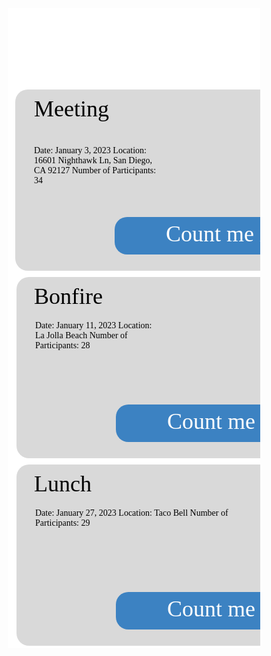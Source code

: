 <html>
  <script>
    // prepare HTML result container for new output
    const resultContainer = document.getElementById("result");
  
    // prepare URL
    //var url = "https://spring.nighthawkcodingsociety.com/api/person/";
    // Uncomment next line for localhost testing
    var url = "http://localhost:5962/api/activities/";
  
    // set options for cross origin header request
    const options = {
      method: 'GET', // *GET, POST, PUT, DELETE, etc.
      mode: 'cors', // no-cors, *cors, same-origin
      cache: 'default', // *default, no-cache, reload, force-cache, only-if-cached
      credentials: 'include', // include, *same-origin, omit
      headers: {
        'Content-Type': 'application/json',
      },
    };
  
    // fetch the API
    fetch(url, options)
      // response is a RESTful "promise" on any successful fetch
      .then(response => {
        // check for response errors and display
        if (response.status !== 200) {
            const errorMsg = 'Database response error: ' + response.status;
            console.log(errorMsg);
            const tr = document.createElement("tr");
            const td = document.createElement("td");
            td.innerHTML = errorMsg;
            tr.appendChild(td);
            resultContainer.appendChild(tr);
            return;
        }
        // valid response will contain json data
        response.json().then(data => {
            console.log(data);
            for (const row of data) {
              // tr and td build out for each row
              const tr = document.createElement("tr");
              const event = document.createElement("td");
              const date = document.createElement("td");
              const contact = document.createElement("td");
              const description = document.createElement("td");
              const location = document.createElement("td");
              // data is specific to the API
              event.innerHTML = row.event; 
              date.innerHTML = row.date; 
              contact.innerHTML = row.contact; 
              description.innerHTML = row.description; 
              location.innerHTML = row.location; 
              // this build td's into tr
              tr.appendChild(event);
              tr.appendChild(date);
              tr.appendChild(contact);
              tr.appendChild(description);
              tr.appendChild(location);
  
              // add HTML to container
              resultContainer.appendChild(tr);
            }
        })
    })
    // catch fetch errors (ie ACCESS to server blocked)
    .catch(err => {
      console.error(err);
      const tr = document.createElement("tr");
      const td = document.createElement("td");
      td.innerHTML = err + ": " + url;
      tr.appendChild(td);
      resultContainer.appendChild(tr);
    });
  </script>
  <head>
    <link href="https://fonts.googleapis.com/css?family=Exo&display=swap" rel="stylesheet" />
  </head>
    <body>
        <div class="v104_172">
        <div class="v104_193"></div>
        <div class="v104_194"></div>
        <div class="v104_202"></div><div class="v104_198"></div><div class="v104_206"></div><div class="v104_210"></div><div class="v104_214"></div>
        <span class="event1">Meeting</span>
        <span class="event2">Hike</span>
        <span class="event3">Bonfire</span>
        <span class="event4">Dinner</span>
        <span class="event5">Lunch</span>
        <span class="event6">Party</span>
        <span class="v104_195">Date: January 3, 2023
        Location: 16601 Nighthawk Ln, San Diego, CA 92127
        Number of Participants: 34</span>
        <div class="v104_196"></div>
<span class="v104_197">Count me in!</span>
<span class="v104_199">Date: January 11, 2023
Location: La Jolla Beach
Number of Participants: 28</span>
<div class="v104_200"></div>
<span class="v104_201">Count me in!</span>
<span class="v104_203">Date: January 6, 2023
Location: Torrey Pines
Number of Participants: 14</span>
<div class="v104_204"></div>
<span class="v104_205">Count me in!</span>
<span class="v104_207">Date: January 16, 2023
Location: McDonalds
Number of Participants: 23</span>
<div class="v104_208">
</div><span class="v104_209">Count me in!</span>
<span class="v104_211">Date: January 27, 2023
Location: Taco Bell
Number of Participants: 29</span><div class="v104_212"></div><span class="v104_213">Count me in!</span>
<span class="v104_215">Date: January 31, 2023
Location: Mr. Mort’s House
Number of Participants: 67</span><div class="v104_216"></div><span class="v104_217">Count me in!</span>
    </div>
  </body>
</html> 
<br/><br/> 

<style>* {
  box-sizing: border-box;
}
body {
  font-size: 14px;
}
.event1 {
  width: 653px;
  color: rgba(0,0,0,1);
  position: absolute;
  top: 140px;
  left: 42px;
  font-size: 36px;
  font-family: Exo;
  font-weight: Regular;
  opacity: 1;
  text-align: left;
}
.event2 {
  width: 653px;
  color: rgba(0,0,0,1);
  position: absolute;
  top: 140px;
  left: 750px;
  font-size: 36px;
  font-family: Exo;
  font-weight: Regular;
  opacity: 1;
  text-align: left;
}
.event3 {
  width: 653px;
  color: rgba(0,0,0,1);
  position: absolute;
  top: 440px;
  left: 42px;
  font-size: 36px;
  font-family: Exo;
  font-weight: Regular;
  opacity: 1;
  text-align: left;
}
.event4 {
  width: 653px;
  color: rgba(0,0,0,1);
  position: absolute;
  top: 440px;
  left: 750px;
  font-size: 36px;
  font-family: Exo;
  font-weight: Regular;
  opacity: 1;
  text-align: left;
}
.event5 {
  width: 653px;
  color: rgba(0,0,0,1);
  position: absolute;
  top: 740px;
  left: 42px;
  font-size: 36px;
  font-family: Exo;
  font-weight: Regular;
  opacity: 1;
  text-align: left;
}
.event6 {
  width: 653px;
  color: rgba(0,0,0,1);
  position: absolute;
  top: 740px;
  left: 750px;
  font-size: 36px;
  font-family: Exo;
  font-weight: Regular;
  opacity: 1;
  text-align: left;
}
.v104_172 {
  width: 100%;
  height: 1024px;
  background: rgba(255,255,255,1);
  opacity: 1;
  position: relative;
  top: 0px;
  left: 0px;
  overflow: hidden;
}
.v104_193 {
  width: 100%;
  height: 100%;
  background: url("../images/v104_193.png");
  background-repeat: no-repeat;
  background-position: center center;
  background-size: cover;
  opacity: 1;
  position: relative;
  top: 0px;
  left: 0px;
  overflow: hidden;
}
.v104_174 {
  width: 99px;
  color: rgba(255,255,255,1);
  position: absolute;
  top: 23px;
  left: 47px;
  font-family: Exo;
  font-weight: Regular;
  font-size: 36px;
  opacity: 1;
  text-align: left;
}
.v105_36 {
  width: 99px;
  color: rgba(255,255,255,1);
  position: absolute;
  top: 23px;
  left: 47px;
  font-family: Exo;
  font-weight: Regular;
  font-size: 36px;
  opacity: 1;
  text-align: left;
}
.v104_175 {
  width: 143px;
  color: rgba(255,255,255,1);
  position: absolute;
  top: 23px;
  left: 197px;
  font-family: Exo;
  font-weight: Regular;
  font-size: 36px;
  opacity: 1;
  text-align: left;
}
.v104_176 {
  width: 139px;
  color: rgba(255,255,255,1);
  position: absolute;
  top: 23px;
  left: 377px;
  font-family: Exo;
  font-weight: Regular;
  font-size: 36px;
  opacity: 1;
  text-align: left;
}
.v104_177 {
  width: 150px;
  color: rgba(255,255,255,1);
  position: absolute;
  top: 23px;
  left: 549px;
  font-family: Exo;
  font-weight: Regular;
  font-size: 36px;
  opacity: 1;
  text-align: left;
}
.v104_178 {
  width: 168px;
  color: rgba(255,255,255,1);
  position: absolute;
  top: 23px;
  left: 1260px;
  font-family: Exo;
  font-weight: Regular;
  font-size: 36px;
  opacity: 1;
  text-align: left;
}
.v104_194 {
  width: 710px;
  height: 290px;
  background: rgba(217,217,217,1);
  opacity: 1;
  position: absolute;
  top: 130px;
  left: 12px;
  border-top-left-radius: 20px;
  border-top-right-radius: 20px;
  border-bottom-left-radius: 20px;
  border-bottom-right-radius: 20px;
  overflow: hidden;
}
.v104_195 {
  width: 203px;
  color: rgba(0,0,0,1);
  position: absolute;
  top: 220px;
  left: 42px;
  font-family: Exo;
  font-weight: Regular;
  opacity: 1;
  text-align: left;
}
.v104_196 {
  width: 360px;
  height: 60px;
  background: rgba(60,130,194,1);
  opacity: 1;
  position: absolute;
  top: 334px;
  left: 171px;
  border-top-left-radius: 20px;
  border-top-right-radius: 20px;
  border-bottom-left-radius: 20px;
  border-bottom-right-radius: 20px;
  overflow: hidden;
}
.v104_197 {
  width: 209px;
  color: rgba(255,255,255,1);
  position: absolute;
  top: 340px;
  left: 253px;
  font-family: Exo;
  font-weight: Regular;
  font-size: 36px;
  opacity: 1;
  text-align: left;
}
.v104_198 {
  width: 710px;
  height: 290px;
  background: rgba(217,217,217,1);
  opacity: 1;
  position: absolute;
  top: 430px;
  left: 14px;
  border-top-left-radius: 20px;
  border-top-right-radius: 20px;
  border-bottom-left-radius: 20px;
  border-bottom-right-radius: 20px;
  overflow: hidden;
}
.v104_199 {
  width: 200px;
  color: rgba(0,0,0,1);
  position: absolute;
  top: 500px;
  left: 44px;
  font-family: Exo;
  font-weight: Regular;
  opacity: 1;
  text-align: left;
}
.v104_200 {
  width: 360px;
  height: 60px;
  background: rgba(60,130,194,1);
  opacity: 1;
  position: absolute;
  top: 634px;
  left: 173px;
  border-top-left-radius: 20px;
  border-top-right-radius: 20px;
  border-bottom-left-radius: 20px;
  border-bottom-right-radius: 20px;
  overflow: hidden;
}
.v104_201 {
  width: 209px;
  color: rgba(255,255,255,1);
  position: absolute;
  top: 640px;
  left: 255px;
  font-family: Exo;
  font-weight: Regular;
  font-size: 36px;
  opacity: 1;
  text-align: left;
}
.v104_202 {
  width: 710px;
  height: 290px;
  background: rgba(217,217,217,1);
  opacity: 1;
  position: absolute;
  top: 130px;
  left: 730px;
  border-top-left-radius: 20px;
  border-top-right-radius: 20px;
  border-bottom-left-radius: 20px;
  border-bottom-right-radius: 20px;
  overflow: hidden;
}
.v104_203 {
  width: 200px;
  color: rgba(0,0,0,1);
  position: absolute;
  top: 200px;
  left: 760px;
  font-family: Exo;
  font-weight: Regular;
  opacity: 1;
  text-align: left;
}
.v104_204 {
  width: 360px;
  height: 60px;
  background: rgba(60,130,194,1);
  opacity: 1;
  position: absolute;
  top: 334px;
  left: 889px;
  border-top-left-radius: 20px;
  border-top-right-radius: 20px;
  border-bottom-left-radius: 20px;
  border-bottom-right-radius: 20px;
  overflow: hidden;
}
.v104_205 {
  width: 209px;
  color: rgba(255,255,255,1);
  position: absolute;
  top: 340px;
  left: 971px;
  font-family: Exo;
  font-weight: Regular;
  font-size: 36px;
  opacity: 1;
  text-align: left;
}
.v104_206 {
  width: 710px;
  height: 290px;
  background: rgba(217,217,217,1);
  opacity: 1;
  position: absolute;
  top: 430px;
  left: 730px;
  border-top-left-radius: 20px;
  border-top-right-radius: 20px;
  border-bottom-left-radius: 20px;
  border-bottom-right-radius: 20px;
  overflow: hidden;
}
.v104_207 {
  width: 346px;
  color: rgba(0,0,0,1);
  position: absolute;
  top: 540px;
  left: 760px;
  font-family: Exo;
  font-weight: Regular;
  opacity: 1;
  text-align: left;
}
.v104_208 {
  width: 360px;
  height: 60px;
  background: rgba(60,130,194,1);
  opacity: 1;
  position: absolute;
  top: 634px;
  left: 889px;
  border-top-left-radius: 20px;
  border-top-right-radius: 20px;
  border-bottom-left-radius: 20px;
  border-bottom-right-radius: 20px;
  overflow: hidden;
}
.v104_209 {
  width: 209px;
  color: rgba(255,255,255,1);
  position: absolute;
  top: 640px;
  left: 971px;
  font-family: Exo;
  font-weight: Regular;
  font-size: 36px;
  opacity: 1;
  text-align: left;
}
.v104_210 {
  width: 710px;
  height: 290px;
  background: rgba(217,217,217,1);
  opacity: 1;
  position: absolute;
  top: 730px;
  left: 14px;
  border-top-left-radius: 20px;
  border-top-right-radius: 20px;
  border-bottom-left-radius: 20px;
  border-bottom-right-radius: 20px;
  overflow: hidden;
}
.v104_211 {
  width: 347px;
  color: rgba(0,0,0,1);
  position: absolute;
  top: 800px;
  left: 44px;
  font-family: Exo;
  font-weight: Regular;
  opacity: 1;
  text-align: left;
}
.v104_212 {
  width: 360px;
  height: 60px;
  background: rgba(60,130,194,1);
  opacity: 1;
  position: absolute;
  top: 934px;
  left: 173px;
  border-top-left-radius: 20px;
  border-top-right-radius: 20px;
  border-bottom-left-radius: 20px;
  border-bottom-right-radius: 20px;
  overflow: hidden;
}
.v104_213 {
  width: 209px;
  color: rgba(255,255,255,1);
  position: absolute;
  top: 940px;
  left: 255px;
  font-family: Exo;
  font-weight: Regular;
  font-size: 36px;
  opacity: 1;
  text-align: left;
}
.v104_214 {
  width: 710px;
  height: 290px;
  background: rgba(217,217,217,1);
  opacity: 1;
  position: absolute;
  top: 730px;
  left: 730px;
  border-top-left-radius: 20px;
  border-top-right-radius: 20px;
  border-bottom-left-radius: 20px;
  border-bottom-right-radius: 20px;
  overflow: hidden;
}
.v104_215 {
  width: 346px;
  color: rgba(0,0,0,1);
  position: absolute;
  top: 800px;
  left: 760px;
  font-family: Exo;
  font-weight: Regular;
  opacity: 1;
  text-align: left;
}
.v104_216 {
  width: 360px;
  height: 60px;
  background: rgba(60,130,194,1);
  opacity: 1;
  position: absolute;
  top: 934px;
  left: 889px;
  border-top-left-radius: 20px;
  border-top-right-radius: 20px;
  border-bottom-left-radius: 20px;
  border-bottom-right-radius: 20px;
  overflow: hidden;
}
.v104_217 {
  width: 209px;
  color: rgba(255,255,255,1);
  position: absolute;
  top: 940px;
  left: 971px;
  font-family: Exo;
  font-weight: Regular;
  font-size: 36px;
  opacity: 1;
  text-align: left;
}
.v105_6 {
  width: 111px;
  color: rgba(255,255,255,1);
  position: absolute;
  top: 23px;
  left: 732px;
  font-family: Exo;
  font-weight: Regular;
  font-size: 36px;
  opacity: 1;
  text-align: left;
}
</style>